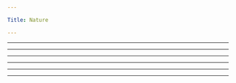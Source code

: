 ```yaml
---

Title: Nature

---
```


<VocabWord translation_en="World" />

--------------------------------------------------

<VocabWord translation_en="Sun" />
<VocabWord translation_en="Moon" />

--------------------------------------------------

<VocabWord translation_en="Sky" />
<VocabWord translation_en="Stars" />
<VocabWord translation_en="Clouds" />

--------------------------------------------------

<VocabWord translation_en="Rain" />
<VocabWord translation_en="Snow" />

--------------------------------------------------

<VocabWord translation_en="Hill" />
<VocabWord translation_en="Mountains" />

--------------------------------------------------

<VocabWord translation_en="Tree" />
<VocabWord translation_en="Forrest" />
<VocabWord translation_en="Rocks" />

--------------------------------------------------

<VocabWord translation_en="River" />
<VocabWord translation_en="Ocean" />
<VocabWord translation_en="Waves" />
<VocabWord translation_en="Nature" />
